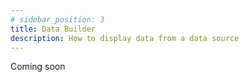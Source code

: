 ```yaml
---
# sidebar_position: 3
title: Data Builder 
description: How to display data from a data source
---
```


Coming soon
